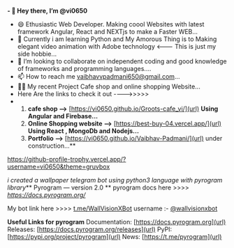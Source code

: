 **- 👋 Hey there, I’m @vi0650**
- 😄 Ethusiastic Web Developer. Making coool Websites with latest framework Angular, React and NEXTjs to make a Faster WEB...
- 👀 Currently i am learning Python and My Amorous Thing is to Making elegant video animation with Adobe technology <--- This is just my side hobbie...
- 💞️ I’m looking to collaborate on independent coding and good knowledge of frameworks and programming languages....
- 📫 How to reach me vaibhavvpadmani650@gmail.com...
- 🧑‍💻 My recent Project Cafe shop and online shopping Website...
-    Here Are the links to check it out ---->>>>>
-    1. **cafe shop -->** [https://vi0650.github.io/Groots-cafe_vi/](url)  **Using Angular and Firebase...**
     2. **Online Shopping website -->** [https://best-buy-04.vercel.app/](url) **Using React , MongoDb and Nodejs...**
     3. **Portfolio -->** [https://vi0650.github.io/Vaibhav-Padmani/](url) under construction...**

<!---
vi0650/vi0650 is a ✨ special ✨ repository because its `README.md` (this file) appears on your GitHub profile.
You can click the Preview link to take a look at your changes.
--->

https://github-profile-trophy.vercel.app/?username=vi0650&theme=gruvbox

_i created a wallpaper telegram bot using python3 language with pyrogram library_** Pyrogram — version 2.0 ** 
pyrogram docs here >>>> _https://docs.pyrogram.org/_

My bot link here >>>> [t.me/WallVisionXBot](url)
username :- [@wallvisionxbot](url)

**Useful Links for pyrogram**
Documentation: [https://docs.pyrogram.org](url)
Releases: [https://docs.pyrogram.org/releases](url)
PyPI: [https://pypi.org/project/pyrogram](url)
News: [https://t.me/pyrogram](url)
